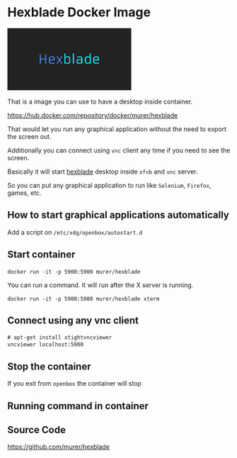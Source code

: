 # Hexblade Docker Image

[<img src="https://github.com/murer/hexblade/raw/master/docs/HexbladeGitHub.png" width="280" />](https://github.com/murer/hexblade)

That is a image you can use to have a desktop inside container.

https://hub.docker.com/repository/docker/murer/hexblade

That would let you run any graphical application without the need to export the screen out.

Additionally you can connect using ``vnc`` client any time if you need to see the screen.

Basically it will start [hexblade](https://github.com/murer/hexblade) desktop inside ``xfvb`` and ``vnc`` server.

So you can put any graphical application to run like ``Selenium``, ``Firefox``, games, etc.

## How to start graphical applications automatically

Add a script on ``/etc/xdg/openbox/autostart.d``

## Start container

```shell
docker run -it -p 5900:5900 murer/hexblade
```

You can run a command. It will run after the X server is running.

```shell
docker run -it -p 5900:5900 murer/hexblade xterm
```


## Connect using any vnc client

```shell
# apt-get install xtightvncviewer
vncviewer localhost:5900
```

## Stop the container

If you exit from ``openbox`` the container will stop

## Running command in container


## Source Code

https://github.com/murer/hexblade

